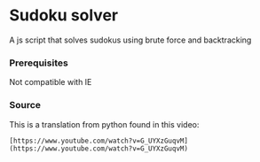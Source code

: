 # Sudoku solver

A js script that solves sudokus using brute force and backtracking

### Prerequisites

Not compatible with IE

### Source

This is a translation from python found in this video:
```
[https://www.youtube.com/watch?v=G_UYXzGuqvM](https://www.youtube.com/watch?v=G_UYXzGuqvM)
```
